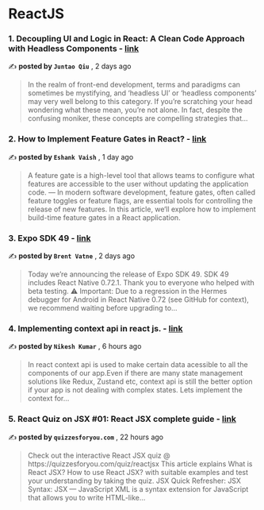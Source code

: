 
<h1>ReactJS</h1>
<h3>1. Decoupling UI and Logic in React: A Clean Code Approach with Headless Components - <a href=https://medium.com/itnext/decoupling-ui-and-logic-in-react-a-clean-code-approach-with-headless-components-82e46b5820c?source=tag_page---------0-84--------------------a2df23af_4933_4cae_8742_c2d63ca3afc0-------17 target="_blank" rel="noopener noreferrer">link</a></h3>

✍️ **posted by `Juntao Qiu`** , <date>2 days ago</date>

<blockquote>In the realm of front-end development, terms and paradigms can sometimes be mystifying, and ‘headless UI’ or ‘headless components’ may very well belong to this category. If you’re scratching your head wondering what these mean, you’re not alone. In fact, despite the confusing moniker, these concepts are compelling strategies that…</blockquote>

<h3>2. How to Implement Feature Gates in React? - <a href=https://medium.com/javascript-in-plain-english/how-to-implement-feature-gates-in-react-beee53e317c9?source=tag_page---------1-84--------------------a2df23af_4933_4cae_8742_c2d63ca3afc0-------17 target="_blank" rel="noopener noreferrer">link</a></h3>

✍️ **posted by `Eshank Vaish`** , <date>1 day ago</date>

<blockquote>A feature gate is a high-level tool that allows teams to configure what features are accessible to the user without updating the application code. —  In modern software development, feature gates, often called feature toggles or feature flags, are essential tools for controlling the release of new features. In this article, we‘ll explore how to implement build-time feature gates in a React application.</blockquote>

<h3>3. Expo SDK 49 - <a href=https://medium.com/the-exponent-log/expo-sdk-49-c6d398cdf740?source=tag_page---------2-84--------------------a2df23af_4933_4cae_8742_c2d63ca3afc0-------17 target="_blank" rel="noopener noreferrer">link</a></h3>

✍️ **posted by `Brent Vatne`** , <date>2 days ago</date>

<blockquote>Today we’re announcing the release of Expo SDK 49. SDK 49 includes React Native 0.72.1. Thank you to everyone who helped with beta testing. ⚠️ Important: Due to a regression in the Hermes debugger for Android in React Native 0.72 (see GitHub for context), we recommend waiting before upgrading to…</blockquote>

<h3>4. Implementing context api in react js. - <a href=https://medium.com/@nikeshkumartk2020/implementing-context-api-in-react-js-ac9197c8a0ad?source=tag_page---------3-84--------------------a2df23af_4933_4cae_8742_c2d63ca3afc0-------17 target="_blank" rel="noopener noreferrer">link</a></h3>

✍️ **posted by `Nikesh Kumar`** , <date>6 hours ago</date>

<blockquote>In react context api is used to make certain data acessible to all the components of our app.Even if there are many state management solutions like Redux, Zustand etc, context api is still the better option if your app is not dealing with complex states. Lets implement the context for…</blockquote>

<h3>5. React Quiz on JSX #01: React JSX complete guide - <a href=https://medium.com/@quizzesforyou/react-quiz-on-jsx-01-react-jsx-complete-guide-5d7996fa2a1f?source=tag_page---------4-84--------------------a2df23af_4933_4cae_8742_c2d63ca3afc0-------17 target="_blank" rel="noopener noreferrer">link</a></h3>

✍️ **posted by `quizzesforyou.com`** , <date>22 hours ago</date>

<blockquote>Check out the interactive React JSX quiz @ https://quizzesforyou.com/quiz/reactjsx This article explains What is React JSX? How to use React JSX? with suitable examples and test your understanding by taking the quiz. JSX Quick Refresher: JSX Syntax: JSX — JavaScript XML is a syntax extension for JavaScript that allows you to write HTML-like…</blockquote>

